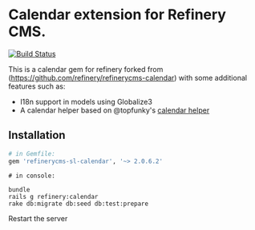 # Calendar extension for Refinery CMS.

[![Build Status](https://secure.travis-ci.org/simplelogica/refinerycms-calendar.png)](http://travis-ci.org/simplelogica/refinerycms-calendar)

This is a calendar gem for refinery forked from (https://github.com/refinery/refinerycms-calendar) with some additional features such as:

  * I18n support in models using Globalize3
  * A calendar helper based on @topfunky's [calendar helper](https://github.com/topfunky/calendar_helper)

## Installation

```ruby
# in Gemfile:
gem 'refinerycms-sl-calendar', '~> 2.0.6.2'
```

```
# in console:

bundle
rails g refinery:calendar
rake db:migrate db:seed db:test:prepare
```

Restart the server
